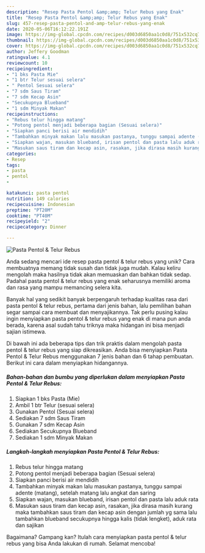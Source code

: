 ```yaml
---
description: "Resep Pasta Pentol &amp;amp; Telur Rebus yang Enak"
title: "Resep Pasta Pentol &amp;amp; Telur Rebus yang Enak"
slug: 457-resep-pasta-pentol-and-amp-telur-rebus-yang-enak
date: 2020-05-06T16:12:22.191Z
image: https://img-global.cpcdn.com/recipes/d003d6850aa1c0d8/751x532cq70/pasta-pentol-telur-rebus-foto-resep-utama.jpg
thumbnail: https://img-global.cpcdn.com/recipes/d003d6850aa1c0d8/751x532cq70/pasta-pentol-telur-rebus-foto-resep-utama.jpg
cover: https://img-global.cpcdn.com/recipes/d003d6850aa1c0d8/751x532cq70/pasta-pentol-telur-rebus-foto-resep-utama.jpg
author: Jeffery Goodman
ratingvalue: 4.1
reviewcount: 10
recipeingredient:
- "1 bks Pasta Mie"
- "1 btr Telur sesuai selera"
- " Pentol Sesuai selera"
- "7 sdm Saus Tiram"
- "7 sdm Kecap Asin"
- "Secukupnya Blueband"
- "1 sdm Minyak Makan"
recipeinstructions:
- "Rebus telur hingga matang"
- "Potong pentol menjadi beberapa bagian (Sesuai selera)"
- "Siapkan panci berisi air mendidih"
- "Tambahkan minyak makan lalu masukan pastanya, tunggu sampai adente (matang), setelah matang lalu angkat dan saring"
- "Siapkan wajan, masukan blueband, irisan pentol dan pasta lalu aduk rata"
- "Masukan saus tiram dan kecap asin, rasakan, jika dirasa masih kurang maka tambahkan saus tiram dan kecap asin dengan jumlah yg sama lalu tambahkan blueband secukupnya hingga kalis (tidak lengket), aduk rata dan sajikan"
categories:
- Resep
tags:
- pasta
- pentol
- 

katakunci: pasta pentol  
nutrition: 149 calories
recipecuisine: Indonesian
preptime: "PT20M"
cooktime: "PT40M"
recipeyield: "2"
recipecategory: Dinner

---
```



![Pasta Pentol &amp; Telur Rebus](https://img-global.cpcdn.com/recipes/d003d6850aa1c0d8/751x532cq70/pasta-pentol-telur-rebus-foto-resep-utama.jpg)

Anda sedang mencari ide resep pasta pentol &amp; telur rebus yang unik? Cara membuatnya memang tidak susah dan tidak juga mudah. Kalau keliru mengolah maka hasilnya tidak akan memuaskan dan bahkan tidak sedap. Padahal pasta pentol &amp; telur rebus yang enak seharusnya memiliki aroma dan rasa yang mampu memancing selera kita.



Banyak hal yang sedikit banyak berpengaruh terhadap kualitas rasa dari pasta pentol &amp; telur rebus, pertama dari jenis bahan, lalu pemilihan bahan segar sampai cara membuat dan menyajikannya. Tak perlu pusing kalau ingin menyiapkan pasta pentol &amp; telur rebus yang enak di mana pun anda berada, karena asal sudah tahu triknya maka hidangan ini bisa menjadi sajian istimewa.


Di bawah ini ada beberapa tips dan trik praktis dalam mengolah pasta pentol &amp; telur rebus yang siap dikreasikan. Anda bisa menyiapkan Pasta Pentol &amp; Telur Rebus menggunakan 7 jenis bahan dan 6 tahap pembuatan. Berikut ini cara dalam menyiapkan hidangannya.

<!--inarticleads1-->

##### Bahan-bahan dan bumbu yang diperlukan dalam menyiapkan Pasta Pentol &amp; Telur Rebus:

1. Siapkan 1 bks Pasta (Mie)
1. Ambil 1 btr Telur (sesuai selera)
1. Gunakan  Pentol (Sesuai selera)
1. Sediakan 7 sdm Saus Tiram
1. Gunakan 7 sdm Kecap Asin
1. Sediakan Secukupnya Blueband
1. Sediakan 1 sdm Minyak Makan




<!--inarticleads2-->

##### Langkah-langkah menyiapkan Pasta Pentol &amp; Telur Rebus:

1. Rebus telur hingga matang
1. Potong pentol menjadi beberapa bagian (Sesuai selera)
1. Siapkan panci berisi air mendidih
1. Tambahkan minyak makan lalu masukan pastanya, tunggu sampai adente (matang), setelah matang lalu angkat dan saring
1. Siapkan wajan, masukan blueband, irisan pentol dan pasta lalu aduk rata
1. Masukan saus tiram dan kecap asin, rasakan, jika dirasa masih kurang maka tambahkan saus tiram dan kecap asin dengan jumlah yg sama lalu tambahkan blueband secukupnya hingga kalis (tidak lengket), aduk rata dan sajikan




Bagaimana? Gampang kan? Itulah cara menyiapkan pasta pentol &amp; telur rebus yang bisa Anda lakukan di rumah. Selamat mencoba!
